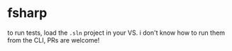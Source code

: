 # fsharp

to run tests, load the `.sln` project in your VS. i don't know how to run them
from the CLI, PRs are welcome!
